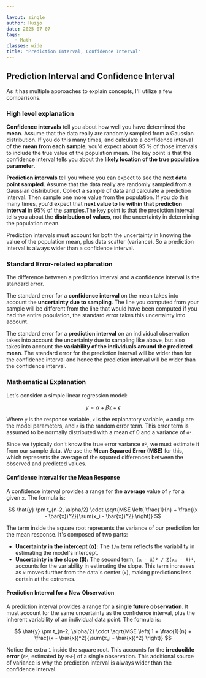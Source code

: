 ```yaml
---

layout: single  
author: Huijo  
date: 2025-07-07
tags:  
   - Math
classes: wide  
title: "Prediction Interval, Confidence Interval"
---
```


## Prediction Interval and Confidence Interval

As it has multiple approaches to explain concepts, I'll utilize a few comparisons.

### High level explanation

**Confidence intervals** tell you about how well you have determined **the mean**. Assume that the data really are randomly sampled from a Gaussian distribution. If you do this many times, and calculate a confidence interval of the **mean from each sample**, you'd expect about 95 % of those intervals to include the true value of the population mean. The key point is that the confidence interval tells you about the **likely location of the true population parameter**.

**Prediction intervals** tell you where you can expect to see the next **data point sampled**. Assume that the data really are randomly sampled from a Gaussian distribution. Collect a sample of data and calculate a prediction interval. Then sample one more value from the population. If you do this many times, you'd expect that **next value to lie within that prediction interval** in 95% of the samples.The key point is that the prediction interval tells you about the **distribution of values**, not the uncertainty in determining the population mean.

Prediction intervals must account for both the uncertainty in knowing the value of the population mean, plus data scatter (variance). So a prediction interval is always wider than a confidence interval.

### Standard Error-related explanation

The difference between a prediction interval and a confidence interval is the standard error.

The standard error for a **confidence interval** on the mean takes into account the **uncertainty due to sampling**. The line you computed from your sample will be different from the line that would have been computed if you had the entire population, the standard error takes this uncertainty into account.

The standard error for a **prediction interval** on an individual observation takes into account the uncertainty due to sampling like above, but also takes into account the **variability of the individuals around the predicted mean**. The standard error for the prediction interval will be wider than for the confidence interval and hence the prediction interval will be wider than the confidence interval.

### Mathematical Explanation

Let's consider a simple linear regression model:

$$ y = \alpha + \beta x + \epsilon $$

Where `y` is the response variable, `x` is the explanatory variable, `α` and `β` are the model parameters, and `ε` is the random error term. This error term is assumed to be normally distributed with a mean of 0 and a variance of `σ²`.

Since we typically don't know the true error variance `σ²`, we must estimate it from our sample data. We use the **Mean Squared Error (MSE)** for this, which represents the average of the squared differences between the observed and predicted values.

#### Confidence Interval for the Mean Response

A confidence interval provides a range for the **average** value of `y` for a given `x`. The formula is:

$$ \hat{y} \pm t_{n-2, \alpha/2} \cdot \sqrt{MSE \left( \frac{1}{n} + \frac{(x - \bar{x})^2}{\sum(x_i - \bar{x})^2} \right)} $$

The term inside the square root represents the variance of our prediction for the mean response. It's composed of two parts:

- **Uncertainty in the intercept (α):** The `1/n` term reflects the variability in estimating the model's intercept.
- **Uncertainty in the slope (β):** The second term, `(x - x̄)² / Σ(xᵢ - x̄)²`, accounts for the variability in estimating the slope. This term increases as `x` moves further from the data's center (`x̄`), making predictions less certain at the extremes.

#### Prediction Interval for a New Observation

A prediction interval provides a range for a **single future observation**. It must account for the same uncertainty as the confidence interval, plus the inherent variability of an individual data point. The formula is:

$$ \hat{y} \pm t_{n-2, \alpha/2} \cdot \sqrt{MSE \left( 1 + \frac{1}{n} + \frac{(x - \bar{x})^2}{\sum(x_i - \bar{x})^2} \right)} $$

Notice the extra `1` inside the square root. This accounts for the **irreducible error** (`σ²`, estimated by `MSE`) of a single observation. This additional source of variance is why the prediction interval is always wider than the confidence interval.
